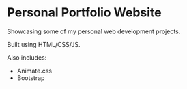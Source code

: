 # Personal Portfolio Website
Showcasing some of my personal web development projects.

Built using HTML/CSS/JS.

Also includes:
- Animate.css
- Bootstrap
